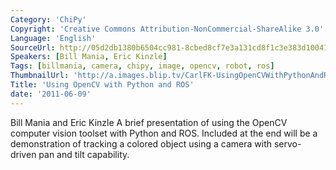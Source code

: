 ```yaml
---
Category: 'ChiPy'
Copyright: 'Creative Commons Attribution-NonCommercial-ShareAlike 3.0'
Language: 'English'
SourceUrl: http://05d2db1380b6504cc981-8cbed8cf7e3a131cd8f1c3e383d10041.r93.cf2.rackcdn.com/chipy/564_using-opencv-with-python-and-ros.m4v
Speakers: [Bill Mania, Eric Kinzle]
Tags: [billmania, camera, chipy, image, opencv, robot, ros]
ThumbnailUrl: 'http://a.images.blip.tv/CarlFK-UsingOpenCVWithPythonAndROS709.png'
Title: 'Using OpenCV with Python and ROS'
date: '2011-06-09'
---
```

Bill Mania and Eric Kinzle A brief presentation of using the OpenCV computer
vision toolset with Python and ROS. Included at the end will be a
demonstration of tracking a colored object using a camera with servo-driven
pan and tilt capability.

